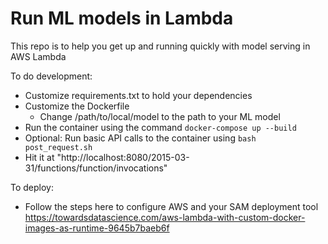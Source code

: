 # Run ML models in Lambda

This repo is to help you get up and running quickly with model serving in AWS Lambda

To do development:
- Customize requirements.txt to hold your dependencies
- Customize the Dockerfile
    - Change /path/to/local/model to the path to your ML model
- Run the container using the command `docker-compose up --build`
- Optional: Run basic API calls to the container using `bash post_request.sh`
- Hit it at "http://localhost:8080/2015-03-31/functions/function/invocations"

To deploy:
- Follow the steps here to configure AWS and your SAM deployment tool
https://towardsdatascience.com/aws-lambda-with-custom-docker-images-as-runtime-9645b7baeb6f